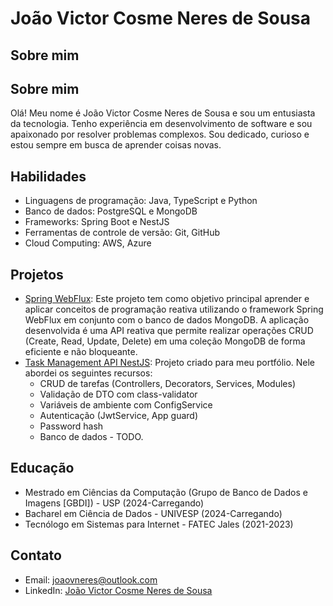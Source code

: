 # João Victor Cosme Neres de Sousa

## Sobre mim

## Sobre mim
Olá! Meu nome é João Victor Cosme Neres de Sousa e sou um entusiasta da tecnologia. Tenho experiência em desenvolvimento de software e sou apaixonado por resolver problemas complexos. Sou dedicado, curioso e estou sempre em busca de aprender coisas novas.

## Habilidades
- Linguagens de programação: Java, TypeScript e Python
- Banco de dados: PostgreSQL e MongoDB
- Frameworks: Spring Boot e NestJS
- Ferramentas de controle de versão: Git, GitHub
- Cloud Computing: AWS, Azure

## Projetos
- [Spring WebFlux](https://github.com/joaovneres/spring-webflux): Este projeto tem como objetivo principal aprender e aplicar conceitos de programação reativa utilizando o framework Spring WebFlux em conjunto com o banco de dados MongoDB. A aplicação desenvolvida é uma API reativa que permite realizar operações CRUD (Create, Read, Update, Delete) em uma coleção MongoDB de forma eficiente e não bloqueante.
- [Task Management API NestJS](https://github.com/joaovneres/task-management-api): Projeto criado para meu portfólio. Nele abordei os seguintes recursos:
    - CRUD de tarefas (Controllers, Decorators, Services, Modules)
    - Validação de DTO com class-validator
    - Variáveis de ambiente com ConfigService
    - Autenticação (JwtService, App guard)
    - Password hash
    - Banco de dados - TODO.

## Educação
- Mestrado em Ciências da Computação (Grupo de Banco de Dados e Imagens [GBDI]) - USP (2024-Carregando)
- Bacharel em Ciência de Dados - UNIVESP (2024-Carregando)
- Tecnólogo em Sistemas para Internet - FATEC Jales (2021-2023)

## Contato
- Email: joaovneres@outlook.com
- LinkedIn: [João Victor Cosme Neres de Sousa](https://www.linkedin.com/in/joaovneres)